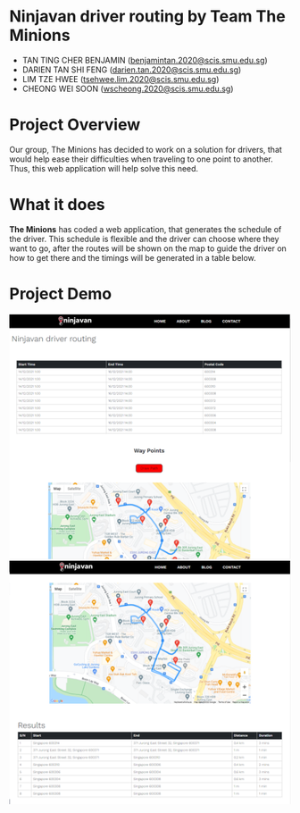 # Ninjavan driver routing by Team The Minions

* TAN TING CHER BENJAMIN (benjamintan.2020@scis.smu.edu.sg)<br />
* DARIEN TAN SHI FENG (darien.tan.2020@scis.smu.edu.sg)<br />
* LIM TZE HWEE (tsehwee.lim.2020@scis.smu.edu.sg)<br />
* CHEONG WEI SOON (wscheong.2020@scis.smu.edu.sg)<br />
# Project Overview
Our group, The Minions has decided to work on a solution for drivers, that would help ease their difficulties when traveling to one point to another. Thus, this web application will help solve this need.
# What it does
**The Minions** has coded a web application, that generates the schedule of the driver. This schedule is flexible and the driver can choose where they want to go, after the routes will be shown on the map to guide the driver on how to get there and the timings will be generated in a table below.
# Project Demo
![Demo 1](images/Capture1.PNG)
![Demo 3](images/Capture3.PNG)